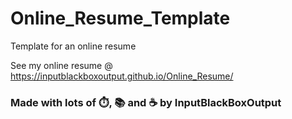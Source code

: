 # Online_Resume_Template
Template for an online resume

See my online resume @ https://inputblackboxoutput.github.io/Online_Resume/

### Made with lots of ⏱️, 📚 and ☕ by InputBlackBoxOutput
